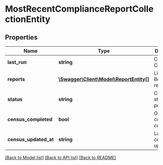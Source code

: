 # MostRecentComplianceReportCollectionEntity

## Properties
Name | Type | Description | Notes
------------ | ------------- | ------------- | -------------
**last_run** | **string** | Collection&#x27;s Created at. | [optional] 
**reports** | [**\Swagger\Client\Model\ReportEntity[]**](ReportEntity.md) | List of Benefit reports | [optional] 
**status** | **string** | Collection status: pending | generated | failed | [optional] 
**census_completed** | **bool** | Organization completed census? | [optional] 
**census_updated_at** | **string** | Last time census was updated | [optional] 

[[Back to Model list]](../README.md#documentation-for-models) [[Back to API list]](../README.md#documentation-for-api-endpoints) [[Back to README]](../README.md)

